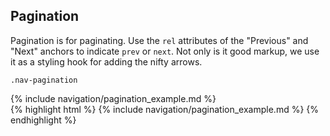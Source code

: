 <div class="doc-content">
	<div class="line-gutters">
		<div class="unit size1of3">
			<h2>Pagination</h2>
			<p>Pagination is for paginating. Use the <code>rel</code> attributes of the "Previous" and "Next" anchors to indicate <code>prev</code> or <code>next</code>. Not only is it good markup, we use it as a styling hook for adding the nifty arrows.</p>
			<p><code>.nav-pagination</code></p>
		</div>
		<div class="unit lastUnit">
			<div class="doc-box">
				<div class="doc-content">
					{% include navigation/pagination_example.md %}
				</div>
				{% highlight html %} {% include navigation/pagination_example.md %} {% endhighlight %}
			</div>
		</div>
	</div>
</div>
